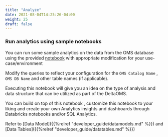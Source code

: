 ```yaml
---
title: "Analyze"
date: 2021-08-04T14:25:26-04:00
weight: 25
draft: false
---
```


### Run analytics using sample notebooks

You can run some sample analytics on the data from the OMS database 
using the provided [notebook](/assets/demo/02.OMS_Analytics.sql) with appropriate modification for your use-case/environment

Modify the queries to reflect your configuration for the `OMS Catalog Name` ,
`OMS DB Name` and other table names (if applicable).

Executing this notebook will give you an idea on the type of analysis and data structure that can 
be utilized as part of the DeltaOMS.

You can build on top of this notebook , customize this notebook to your liking and 
create your own Analytics insights and dashboards through Databricks notebooks and/or SQL Analytics.

Refer to [Data Model]({{%relref "developer_guide/datamodels.md" %}}) 
and [Data Tables]({{%relref "developer_guide/datatables.md" %}})

